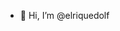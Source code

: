 - 👋 Hi, I’m @elriquedolf

<!---
elriquedolf/elriquedolf is a ✨ special ✨ repository because its `README.md` (this file) appears on your GitHub profile.
You can click the Preview link to take a look at your changes.
--->

